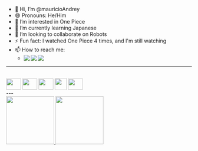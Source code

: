 - 👋 Hi, I’m @mauricioAndrey
- 😄 Pronouns: He/Him
- 👀 I’m interested in One Piece
- 🌱 I’m currently learning Japanese
- 💞️ I’m looking to collaborate on Robots
- ⚡ Fun fact: I watched One Piece 4 times, and I'm still watching
- 📫 How to reach me:
  - <div>
      <a href="mailto:mauricioandreyss@gmail.com" target="_blank"><img align="left" src="https://img.shields.io/badge/Gmail-D14836?style=for-the-badge&logo=gmail&logoColor=white" target="_blank"></a>
      <a href="https://github.com/mauricioAndrey" target="_blank"><img align="left" src="https://img.shields.io/badge/GitHub-100000?style=for-the-badge&logo=github&logoColor=white" target="_blank"></a>
      <a href="https://www.linkedin.com/in/maur%C3%ADcio-andrey-203b50284/" target="_blank"><img align="left" src="https://img.shields.io/badge/LinkedIn-0077B5?style=for-the-badge&logo=linkedin&logoColor=white" target="_blank"></a>
    </div> <br>
---
<div style="display:inline_block"><br>
  <img align="center" height="30" width="40" src="https://cdn.jsdelivr.net/gh/devicons/devicon@latest/icons/c/c-original.svg">
  <img align="center" height="30" width="40" src="https://cdn.jsdelivr.net/gh/devicons/devicon@latest/icons/cplusplus/cplusplus-original.svg">
  <img align="center" height="30" width="40" src="https://cdn.jsdelivr.net/gh/devicons/devicon@latest/icons/arduino/arduino-original.svg">
  <img align="center" height="32" width="32" src="https://github.com/raysan5/raylib/blob/master/logo/raylib_32x32.png">
  <img align="center" height="30" width="40" src="https://cdn.jsdelivr.net/gh/devicons/devicon@latest/icons/godot/godot-original.svg">
</div>
---
<div>
  <a href="https://github.com/mauricioAndrey">
    <img height="130em" src="https://github-readme-stats.vercel.app/api?username=mauricioAndrey&show_icons=true&theme=dark&include_all_commits=true&count_private=true"/>
    <img height="130em" src="https://github-readme-stats.vercel.app/api/top-langs/?username=mauricioAndrey&layout=compact&theme=dark&langs_count=16"/>
  </a>
</div>


<!---
mayresAndrey/mayresAndrey is a ✨ special ✨ repository because its `README.md` (this file) appears on your GitHub profile.
linkedin
o que é isso
<a href="https://...itch.io" target="_blank"><img align="left" src="https://img.shields.io/badge/Itch.io-FA5C5C?style=for-the-badge&logo=itchdotio&logoColor=white" target="_blank"></a>
--->
